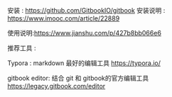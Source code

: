 安装 :  https://github.com/GitbookIO/gitbook
安装说明 : https://www.imooc.com/article/22889


使用说明:https://www.jianshu.com/p/427b8bb066e6

推荐工具 : 

Typora : markdown 最好的编辑工具 
https://typora.io/


gitbook editor: 结合 git 和 gitbook的官方编辑工具
https://legacy.gitbook.com/editor

